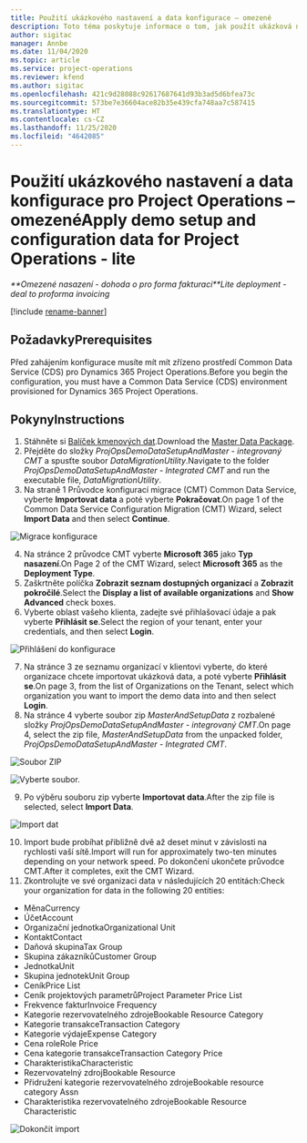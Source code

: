 ```yaml
---
title: Použití ukázkového nastavení a data konfigurace – omezené
description: Toto téma poskytuje informace o tom, jak použít ukázková nastavení a konfigurační data pro Project Operations.
author: sigitac
manager: Annbe
ms.date: 11/04/2020
ms.topic: article
ms.service: project-operations
ms.reviewer: kfend
ms.author: sigitac
ms.openlocfilehash: 421c9d28088c92617687641d93b3ad5d6bfea73c
ms.sourcegitcommit: 573be7e36604ace82b35e439cfa748aa7c587415
ms.translationtype: HT
ms.contentlocale: cs-CZ
ms.lasthandoff: 11/25/2020
ms.locfileid: "4642085"
---
```

# <a name="apply-demo-setup-and-configuration-data-for-project-operations---lite"></a><span data-ttu-id="1db32-103">Použití ukázkového nastavení a data konfigurace pro Project Operations – omezené</span><span class="sxs-lookup"><span data-stu-id="1db32-103">Apply demo setup and configuration data for Project Operations - lite</span></span> 

<span data-ttu-id="1db32-104">_\*\*Omezené nasazení - dohoda o pro forma fakturaci_</span><span class="sxs-lookup"><span data-stu-id="1db32-104">_\*\*Lite deployment - deal to proforma invoicing_</span></span>

[!include [rename-banner](~/includes/cc-data-platform-banner.md)]

## <a name="prerequisites"></a><span data-ttu-id="1db32-105">Požadavky</span><span class="sxs-lookup"><span data-stu-id="1db32-105">Prerequisites</span></span>

<span data-ttu-id="1db32-106">Před zahájením konfigurace musíte mít mít zřízeno prostředí  Common Data Service (CDS) pro Dynamics 365 Project Operations.</span><span class="sxs-lookup"><span data-stu-id="1db32-106">Before you begin the configuration, you must have a Common Data Service (CDS) environment provisioned for Dynamics 365 Project Operations.</span></span>


## <a name="instructions"></a><span data-ttu-id="1db32-107">Pokyny</span><span class="sxs-lookup"><span data-stu-id="1db32-107">Instructions</span></span>

1. <span data-ttu-id="1db32-108">Stáhněte si [Balíček kmenových dat](https://download.microsoft.com/download/3/4/1/341bf279-a64f-4baa-af31-ce624859b518/ProjOpsSampleSetupData%20-%20CE%20only%20CMT.zip).</span><span class="sxs-lookup"><span data-stu-id="1db32-108">Download the [Master Data Package](https://download.microsoft.com/download/3/4/1/341bf279-a64f-4baa-af31-ce624859b518/ProjOpsSampleSetupData%20-%20CE%20only%20CMT.zip).</span></span> 
2. <span data-ttu-id="1db32-109">Přejděte do složky *ProjOpsDemoDataSetupAndMaster - integrovaný CMT* a spusťte soubor *DataMigrationUtility*.</span><span class="sxs-lookup"><span data-stu-id="1db32-109">Navigate to the folder *ProjOpsDemoDataSetupAndMaster - Integrated CMT* and run the executable file, *DataMigrationUtility*.</span></span>
3. <span data-ttu-id="1db32-110">Na straně 1 Průvodce konfigurací migrace (CMT) Common Data Service, vyberte **Importovat data** a poté vyberte **Pokračovat**.</span><span class="sxs-lookup"><span data-stu-id="1db32-110">On page 1 of the Common Data Service Configuration Migration (CMT) Wizard, select **Import Data** and then select **Continue**.</span></span>

![Migrace konfigurace](./media/1ConfigurationMigration.png)

4. <span data-ttu-id="1db32-112">Na stránce 2 průvodce CMT vyberte **Microsoft 365** jako **Typ nasazení**.</span><span class="sxs-lookup"><span data-stu-id="1db32-112">On Page 2 of the CMT Wizard, select **Microsoft 365** as the **Deployment Type**.</span></span>
5. <span data-ttu-id="1db32-113">Zaškrtněte políčka **Zobrazit seznam dostupných organizací** a **Zobrazit pokročilé**.</span><span class="sxs-lookup"><span data-stu-id="1db32-113">Select the **Display a list of available organizations** and **Show Advanced** check boxes.</span></span>
6. <span data-ttu-id="1db32-114">Vyberte oblast vašeho klienta, zadejte své přihlašovací údaje a pak vyberte **Přihlásit se**.</span><span class="sxs-lookup"><span data-stu-id="1db32-114">Select the region of your tenant, enter your credentials, and then select **Login**.</span></span>

![Přihlášení do konfigurace](./media/2ConfigurationSignin.png)

7. <span data-ttu-id="1db32-116">Na stránce 3 ze seznamu organizací v klientovi vyberte, do které organizace chcete importovat ukázková data, a poté vyberte **Přihlásit se**.</span><span class="sxs-lookup"><span data-stu-id="1db32-116">On page 3, from the list of Organizations on the Tenant, select which organization you want to import the demo data into and then select **Login**.</span></span>
8. <span data-ttu-id="1db32-117">Na stránce 4 vyberte soubor zip *MasterAndSetupData* z rozbalené složky *ProjOpsDemoDataSetupAndMaster - integrovaný CMT*.</span><span class="sxs-lookup"><span data-stu-id="1db32-117">On page 4, select the zip file, *MasterAndSetupData* from the unpacked folder, *ProjOpsDemoDataSetupAndMaster - Integrated CMT*.</span></span>

![Soubor ZIP](./media/3ZipFile.png)

![Vyberte soubor.](./media/4SelectAFile.png)

9. <span data-ttu-id="1db32-120">Po výběru souboru zip vyberte **Importovat data**.</span><span class="sxs-lookup"><span data-stu-id="1db32-120">After the zip file is selected, select **Import Data**.</span></span>

![Import dat](./media/5ImportData.png)

10. <span data-ttu-id="1db32-122">Import bude probíhat přibližně dvě až deset minut v závislosti na rychlosti vaší sítě.</span><span class="sxs-lookup"><span data-stu-id="1db32-122">Import will run for approximately two-ten minutes depending on your network speed.</span></span> <span data-ttu-id="1db32-123">Po dokončení ukončete průvodce CMT.</span><span class="sxs-lookup"><span data-stu-id="1db32-123">After it completes, exit the CMT Wizard.</span></span> 
11. <span data-ttu-id="1db32-124">Zkontrolujte ve své organizaci data v následujících 20 entitách:</span><span class="sxs-lookup"><span data-stu-id="1db32-124">Check your organization for data in the following 20 entities:</span></span>

-   <span data-ttu-id="1db32-125">Měna</span><span class="sxs-lookup"><span data-stu-id="1db32-125">Currency</span></span>
-   <span data-ttu-id="1db32-126">Účet</span><span class="sxs-lookup"><span data-stu-id="1db32-126">Account</span></span>
-   <span data-ttu-id="1db32-127">Organizační jednotka</span><span class="sxs-lookup"><span data-stu-id="1db32-127">Organizational Unit</span></span>
-   <span data-ttu-id="1db32-128">Kontakt</span><span class="sxs-lookup"><span data-stu-id="1db32-128">Contact</span></span>
-   <span data-ttu-id="1db32-129">Daňová skupina</span><span class="sxs-lookup"><span data-stu-id="1db32-129">Tax Group</span></span>
-   <span data-ttu-id="1db32-130">Skupina zákazníků</span><span class="sxs-lookup"><span data-stu-id="1db32-130">Customer Group</span></span>
-   <span data-ttu-id="1db32-131">Jednotka</span><span class="sxs-lookup"><span data-stu-id="1db32-131">Unit</span></span>
-   <span data-ttu-id="1db32-132">Skupina jednotek</span><span class="sxs-lookup"><span data-stu-id="1db32-132">Unit Group</span></span>
-   <span data-ttu-id="1db32-133">Ceník</span><span class="sxs-lookup"><span data-stu-id="1db32-133">Price List</span></span>
-   <span data-ttu-id="1db32-134">Ceník projektových parametrů</span><span class="sxs-lookup"><span data-stu-id="1db32-134">Project Parameter Price List</span></span> 
-   <span data-ttu-id="1db32-135">Frekvence faktur</span><span class="sxs-lookup"><span data-stu-id="1db32-135">Invoice Frequency</span></span>
-   <span data-ttu-id="1db32-136">Kategorie rezervovatelného zdroje</span><span class="sxs-lookup"><span data-stu-id="1db32-136">Bookable Resource Category</span></span>
-   <span data-ttu-id="1db32-137">Kategorie transakce</span><span class="sxs-lookup"><span data-stu-id="1db32-137">Transaction Category</span></span>
-   <span data-ttu-id="1db32-138">Kategorie výdaje</span><span class="sxs-lookup"><span data-stu-id="1db32-138">Expense Category</span></span>
-   <span data-ttu-id="1db32-139">Cena role</span><span class="sxs-lookup"><span data-stu-id="1db32-139">Role Price</span></span>
-   <span data-ttu-id="1db32-140">Cena kategorie transakce</span><span class="sxs-lookup"><span data-stu-id="1db32-140">Transaction Category Price</span></span>
-   <span data-ttu-id="1db32-141">Charakteristika</span><span class="sxs-lookup"><span data-stu-id="1db32-141">Characteristic</span></span>
-   <span data-ttu-id="1db32-142">Rezervovatelný zdroj</span><span class="sxs-lookup"><span data-stu-id="1db32-142">Bookable Resource</span></span>
-   <span data-ttu-id="1db32-143">Přidružení kategorie rezervovatelného zdroje</span><span class="sxs-lookup"><span data-stu-id="1db32-143">Bookable resource category Assn</span></span>
-   <span data-ttu-id="1db32-144">Charakteristika rezervovatelného zdroje</span><span class="sxs-lookup"><span data-stu-id="1db32-144">Bookable Resource Characteristic</span></span>

![Dokončit import](./media/6CompleteImport.png)
